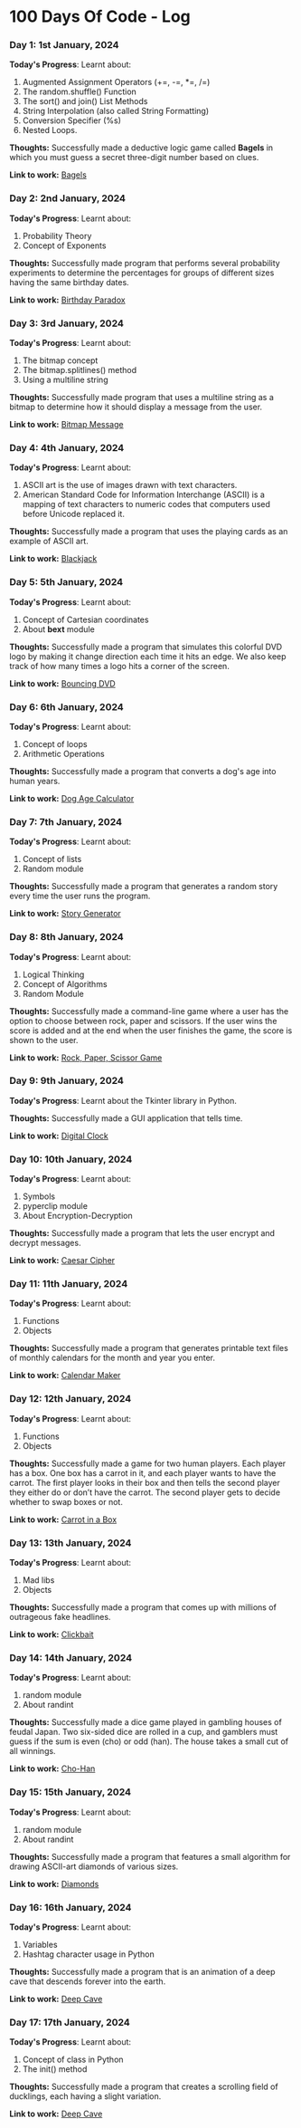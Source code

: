# 100 Days Of Code - Log

### Day 1: 1st January, 2024

**Today's Progress**: Learnt about:

1. Augmented Assignment Operators (+=, -=, *=, /=)
2. The random.shuffle() Function
3. The sort() and join() List Methods
4. String Interpolation (also called String Formatting)
5. Conversion Specifier (%s)
6. Nested Loops.

**Thoughts:** Successfully made a deductive logic game called **Bagels** in which you must guess a secret three-digit number based on clues.

**Link to work:** [Bagels](https://github.com/AdyaTech/100-Days-of-Python/tree/master/Day%201)


### Day 2: 2nd January, 2024

**Today's Progress**: Learnt about:

1. Probability Theory
2. Concept of Exponents

**Thoughts:** Successfully made program that performs several probability experiments to determine the percentages for groups of different sizes having the same birthday dates.

**Link to work:** [Birthday Paradox](https://github.com/AdyaTech/100-Days-of-Python/tree/master/Day%202)


### Day 3: 3rd January, 2024

**Today's Progress**: Learnt about:

1. The bitmap concept
2. The bitmap.splitlines() method
3. Using a multiline string

**Thoughts:** Successfully made program that uses a multiline string as a bitmap to determine how it should display a message from the user.

**Link to work:** [Bitmap Message](https://github.com/AdyaTech/100-Days-of-Python/tree/master/Day%203)


### Day 4: 4th January, 2024

**Today's Progress**: Learnt about:

1. ASCII art is the use of images drawn with text characters.
2. American Standard Code for Information Interchange (ASCII) is a mapping of text characters to numeric codes that computers used before Unicode replaced it.

**Thoughts:** Successfully made a program that uses the playing cards as an example of ASCII art.

**Link to work:** [Blackjack](https://github.com/AdyaTech/100-Days-of-Python/tree/master/Day%204)


### Day 5: 5th January, 2024

**Today's Progress**: Learnt about:

1. Concept of Cartesian coordinates
2. About **bext** module

**Thoughts:** Successfully made a program that simulates this colorful DVD logo by making it change direction each time it hits an edge. We also keep track of how many times a logo hits a corner of the screen.

**Link to work:** [Bouncing DVD](https://github.com/AdyaTech/100-Days-of-Python/tree/master/Day%205)


### Day 6: 6th January, 2024

**Today's Progress**: Learnt about:

1. Concept of loops
2. Arithmetic Operations

**Thoughts:** Successfully made a program that converts a dog's age into human years.

**Link to work:** [Dog Age Calculator](https://github.com/AdyaTech/100-Days-of-Python/tree/master/Day%206)


### Day 7: 7th January, 2024

**Today's Progress**: Learnt about:

1. Concept of lists
2. Random module

**Thoughts:** Successfully made a program that generates a random story every time the user runs the program.

**Link to work:** [Story Generator](https://github.com/AdyaTech/100-Days-of-Python/tree/master/Day%207)


### Day 8: 8th January, 2024

**Today's Progress**: Learnt about:

1. Logical Thinking
2. Concept of Algorithms
3. Random Module

**Thoughts:** Successfully made a command-line game where a user has the option to choose between rock, paper and scissors. If the user wins the score is added and at the end when the user finishes the game, the score is shown to the user.

**Link to work:** [Rock, Paper, Scissor Game](https://github.com/AdyaTech/100-Days-of-Python/tree/master/Day%208)


### Day 9: 9th January, 2024

**Today's Progress**: Learnt about the Tkinter library in Python.

**Thoughts:** Successfully made a GUI application that tells time.

**Link to work:** [Digital Clock](https://github.com/AdyaTech/100-Days-of-Python/tree/master/Day%209)


### Day 10: 10th January, 2024

**Today's Progress**: Learnt about:

1. Symbols
2. pyperclip module
3. About Encryption-Decryption

**Thoughts:** Successfully made a program that lets the user encrypt and decrypt messages.

**Link to work:** [Caesar Cipher](https://github.com/AdyaTech/100-Days-of-Python/tree/master/Day%2010)


### Day 11: 11th January, 2024

**Today's Progress**: Learnt about:

1. Functions
2. Objects

**Thoughts:** Successfully made a program that generates printable text files of monthly calendars for the month and year you enter.

**Link to work:** [Calendar Maker](https://github.com/AdyaTech/100-Days-of-Python/tree/master/Day%2011)


### Day 12: 12th January, 2024

**Today's Progress**: Learnt about:

1. Functions
2. Objects

**Thoughts:** Successfully made a game for two human players. Each player has a box. One box has a carrot in it, and each player wants to have the carrot. The first player looks in their box and then tells the second player they either do or don’t have the carrot. The second player gets to decide whether to swap boxes or not.

**Link to work:** [Carrot in a Box](https://github.com/AdyaTech/100-Days-of-Python/tree/master/Day%2012)


### Day 13: 13th January, 2024

**Today's Progress**: Learnt about:

1. Mad libs
2. Objects

**Thoughts:** Successfully made a program that comes up with millions of outrageous fake headlines.

**Link to work:** [Clickbait](https://github.com/AdyaTech/100-Days-of-Python/tree/master/Day%2013)


### Day 14: 14th January, 2024

**Today's Progress**: Learnt about:

1. random module
2. About randint

**Thoughts:** Successfully made a dice game played in gambling houses of feudal Japan. Two six-sided dice are rolled in a cup, and gamblers must guess if the sum is even (cho) or odd (han). The house takes a small cut of all winnings.

**Link to work:** [Cho-Han](https://github.com/AdyaTech/100-Days-of-Python/tree/master/Day%2014)


### Day 15: 15th January, 2024

**Today's Progress**: Learnt about:

1. random module
2. About randint

**Thoughts:** Successfully made a program that features a small algorithm for drawing ASCII-art diamonds of various sizes.

**Link to work:** [Diamonds](https://github.com/AdyaTech/100-Days-of-Python/tree/master/Day%2015)


### Day 16: 16th January, 2024

**Today's Progress**: Learnt about:

1. Variables
2. Hashtag character usage in Python

**Thoughts:** Successfully made a program that is an animation of a deep cave that descends forever into the earth.

**Link to work:** [Deep Cave](https://github.com/AdyaTech/100-Days-of-Python/tree/master/Day%2016)


### Day 17: 17th January, 2024

**Today's Progress**: Learnt about:

1. Concept of class in Python
2. The init() method

**Thoughts:** Successfully made a program that creates a scrolling field of ducklings, each having a slight variation.

**Link to work:** [Deep Cave](https://github.com/AdyaTech/100-Days-of-Python/tree/master/Day%2017)
